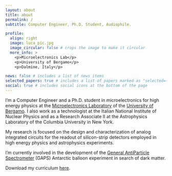 ```yaml
---
layout: about
title: about
permalink: /
subtitle: Computer Engineer, Ph.D. Student, Audiophile.

profile:
  align: right
  image: luca_pic.jpg
  image_circular: false # crops the image to make it circular
  more_info: >
    <p>Microelectronics Lab</p>
    <p>University of Bergamo</p>
    <p>Dalmine, Italy</p>

news: false # includes a list of news items
selected_papers: true # includes a list of papers marked as "selected={true}"
social: true # includes social icons at the bottom of the page
---
```


I’m a Computer Engineer and a Ph.D. student in microelectronics for high energy physics at the [Microelectronics Laboratory](https://microlab-unibg.it/#/home) of the [University of Bergamo](https://en.unibg.it/). I also work as a technologist at the Italian National Institute of Nuclear Physics and as a Research Associate II at the Astrophysics Laboratory of the Columbia University in New York.

My research is focused on the design and characterization of analog integrated circuits for the readout of silicon-strip detectors employed in high energy physics and astrophysics experiments.

I’m currently involved in the development of the [General AntiParticle Spectrometer](https://gaps1.astro.ucla.edu/gaps/index.html) (GAPS) Antarctic balloon experiment in search of dark matter.

Download my curriculum [here](https://lucaghislo.github.io/assets/pdf/cv_luca_ghislotti.pdf).
